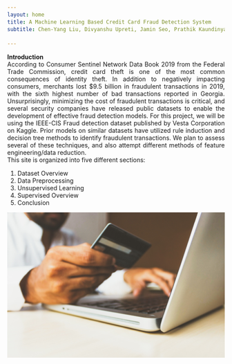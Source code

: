 ```yaml
---
layout: home
title: A Machine Learning Based Credit Card Fraud Detection System
subtitle: Chen-Yang Liu, Divyanshu Upreti, Jamin Seo, Prathik Kaundinya and Yuan-Chun Luo

---
```

<p style="text-align: justify;">
 <b>Introduction </b> 
 <br>
According to Consumer Sentinel Network Data Book 2019 from the Federal Trade Commission, credit card theft is one of the most common consequences of identity theft. In addition to negatively impacting consumers, merchants lost $9.5 billion in fraudulent transactions in 2019, with the sixth highest number of bad transactions reported in Georgia. Unsurprisingly, minimizing the cost of fraudulent transactions is critical, and several security companies have released public datasets to enable the development of effective fraud detection models. For this project, we will be using the IEEE-CIS Fraud detection dataset published by Vesta Corporation on Kaggle. Prior models on similar datasets have utilized rule induction and decision tree methods to identify fraudulent transactions. We plan to assess several of these techniques, and also attempt different methods of feature engineering/data reduction. 
 <br>
This site is organized into five different sections:
 <ol>
  <li>Dataset Overview</li>
  <li>Data Preprocessing</li>
  <li>Unsupervised Learning</li>
  <li>Supervised Overview</li>
  <li>Conclusion</li>
 </ol>
</p>

![Img](assets/img/CreditCardCover-min.jpg)
 
